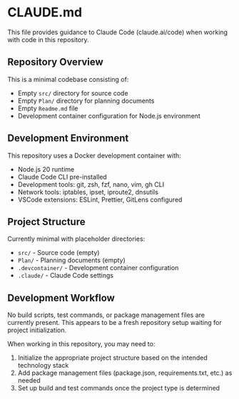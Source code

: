 # CLAUDE.md

This file provides guidance to Claude Code (claude.ai/code) when working with code in this repository.

## Repository Overview

This is a minimal codebase consisting of:
- Empty `src/` directory for source code
- Empty `Plan/` directory for planning documents  
- Empty `Readme.md` file
- Development container configuration for Node.js environment

## Development Environment

This repository uses a Docker development container with:
- Node.js 20 runtime
- Claude Code CLI pre-installed
- Development tools: git, zsh, fzf, nano, vim, gh CLI
- Network tools: iptables, ipset, iproute2, dnsutils
- VSCode extensions: ESLint, Prettier, GitLens configured

## Project Structure

Currently minimal with placeholder directories:
- `src/` - Source code (empty)
- `Plan/` - Planning documents (empty)
- `.devcontainer/` - Development container configuration
- `.claude/` - Claude Code settings

## Development Workflow

No build scripts, test commands, or package management files are currently present. This appears to be a fresh repository setup waiting for project initialization.

When working in this repository, you may need to:
1. Initialize the appropriate project structure based on the intended technology stack
2. Add package management files (package.json, requirements.txt, etc.) as needed
3. Set up build and test commands once the project type is determined